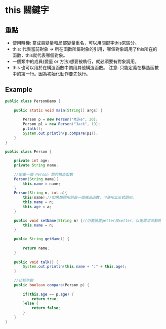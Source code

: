 # this 關鍵字

## 重點
- 使用時機: 當成員變量和局部變量重名，可以用關鍵字this來區分。
- this: 代表當前對象 -> 所在函數所屬對象的引用，哪個對象調用了this所在的函數，this就代表哪個對象。
- 一個類中的成員(變量 or 方法)想要被執行，就必須要有對象調用。
- this 也可以用於在構造函數中調用其他構造函數。
注意: 只能定義在構造函數中的第一行。因為初始化動作要先執行。

## Example

```java
public class PersonDemo {
		
	public static void main(String[] args) {
		
		Person p = new Person("Mike", 20);
		Person p1 = new Person("Jack", 19);
		p.talk();
		System.out.println(p.compare(p1));
	}
}

public class Person {
	
	private int age;
	private String name;
	
	//定義一個 Person 類的構造函數
	Person(String name){
	    this.name = name;
	}
	Person(String n, int a){
	    this(name);//如果想調用前面一個構造函數，可使用此形式調用。
		this.name = n;
		this.age = a;
	}
	
	public void setName(String n) {//仍要設置getter與setter，以免需求改動時難以改變參數值
		this.name = n;
	}
	
	public String getName() {
		
		return name;
	}
	
	public void talk() {
		System.out.println(this.name + ":" + this.age);
	}
	
	//比較年齡
	public boolean compare(Person p) {
		
		if(this.age == p.age) {
			return true;
		}else {
			return false;
		}
	}
}
```
